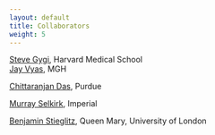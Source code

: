 ```yaml
---
layout: default
title: Collaborators
weight: 5
---
```




[Steve Gygi](https://gygi.med.harvard.edu/index.html/), Harvard Medical School  
[Jay Vyas](http://www2.massgeneral.org/id/labs/vyas/), MGH  

[Chittaranjan Das](http://www.chem.purdue.edu/people/faculty/faculty.asp?itemID=82), Purdue  

[Murray Selkirk](http://www3.imperial.ac.uk/people/m.selkirk), Imperial  

[Benjamin Stieglitz](http://www.sbcs.qmul.ac.uk/staff/benstieglitz.html), Queen Mary, University of London
